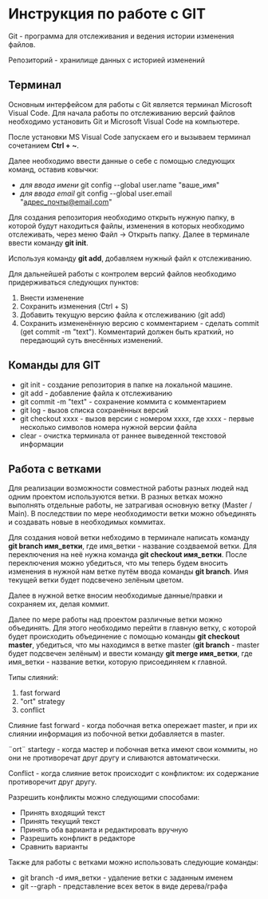 # Инструкция по работе с GIT

Git - программа для отслеживания и ведения истории изменения файлов.

Репозиторий - хранилище данных с историей изменений

## Терминал
Основным интерфейсом для работы с Git является терминал Microsoft Visual Code. Для начала работы по отслеживанию версий файлов необходимо установить Git и Microsoft Visual Code на компьютере.

После установки MS Visual Code запускаем его и вызываем терминал сочетанием **Ctrl + ~**. 

Далее необходимо ввести данные о себе с помощью следующих команд, оставив ковычки:
* *для ввода имени* git config --global user.name "ваше_имя" 
* *для ввода email* git config --global user.email "адрес_почты@email.com"

Для создания репозитория необходимо открыть нужную папку, в которой будут находиться файлы, изменения в которых необходимо отслеживать, через меню Файл -> Открыть папку. Далее в терминале ввести команду **git init**. 

Используя команду **git add**, добавляем нужный файл к отслеживанию.

Для дальнейшей работы с контролем версий файлов необходимо придерживаться следующих пунктов:

1. Внести изменение
2. Сохранить изменения (Ctrl + S)
3. Добавить текущую версию файла к отслеживанию (git add)
4. Сохранить измененённую версию с комментарием - сделать commit (get commit -m "text"). Комментарий должен быть краткий, но передающий суть внесённых изменений. 

## Команды для GIT

* git init - создание репозитория в папке на локальной машине. 
* git add - добавление файла к отслеживанию
* git commit -m "text" - сохранение коммита с комментарием
* git log - вызов списка сохранённых версий
* git checkout хххх - вызов версии с номером хххх, где хххх - первые несколько символов номера нужной версии файла
* clear - очистка терминала от раннее выведенной текстовой информации

## Работа с ветками

Для реализации возможности совместной работы разных людей над одним проектом используются ветки. В разных ветках можно выполнять отдельные работы, не затрагивая основную ветку (Master / Main). В последствии по мере необходимости ветки можно объединять и создавать новые в необходимых коммитах.

Для создания новой ветки небходимо в терминале написать команду **git branch имя_ветки**, где имя_ветки - название создваемой ветки. Для переключения на неё нужна команда **git checkout имя_ветки**. После переключения можно убедиться, что мы теперь будем вносить изменения в нужной нам ветке путём ввода команды **git branch**. Имя текущей ветки будет подсвечено зелёным цветом.
 
Далее в нужной ветке вносим необходимые данные/правки и сохраняем их, делая коммит.

Далее по мере работы над проектом различные ветки можно объединять. Для этого необходимо перейти в главную ветку, с которой будет происходить объединение с помощью команды **git checkout master**, убедиться, что мы находимся в ветке master (**git branch** - master будет подсвечен зелёным) и ввести команду **git merge имя_ветки**, где имя_ветки - название ветки, которую присоединяем к главной.

Типы слияний:

1. fast forward
2. "ort" strategy
3. conflict

Слияние fast forward  - когда побочная ветка опережает master, и при их слиянии информация из побочной ветки добавляется в master.

¨ort¨ startegy - когда мастер и побочная ветка имеют свои коммиты, но они не противоречат друг другу и сливаются автоматически.

Conflict - когда слияние веток происходит с конфликтом: их содержание противоречит друг другу. 

Разрешить конфликты можно следующими способами:

 * Принять входящий текст
 * Принять текущий текст
 * Принять оба варианта и редактировать вручную
 * Разрешить конфликт в редакторе
 * Сравнить варианты

 
Также для работы с ветками можно использовать следующие команды:

* git branch -d имя_ветки - удаление ветки с заданным именем
* git --graph  - представление всех веток в виде дерева/графа